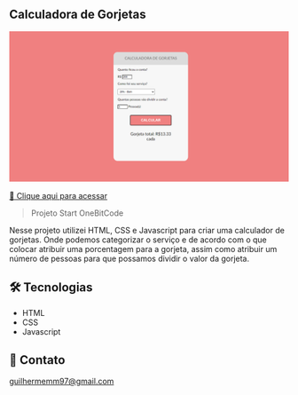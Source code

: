 ## Calculadora de Gorjetas

![Preview](.github/preview.png)

[🔗 Clique aqui para acessar]()

> Projeto Start OneBitCode

Nesse projeto utilizei HTML, CSS e Javascript para criar uma calculador de gorjetas. Onde podemos categorizar o serviço e de acordo com o que colocar atribuir uma porcentagem para a gorjeta, assim como atribuir um número de pessoas para que possamos dividir o valor da gorjeta.

## 🛠 Tecnologias

- HTML
- CSS
- Javascript

## 📨 Contato

guilhermemm97@gmail.com